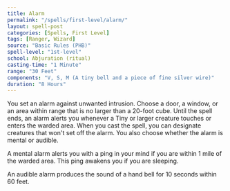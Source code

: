 ```yaml
---
title: Alarm
permalink: "/spells/first-level/alarm/"
layout: spell-post
categories: [Spells, First Level]
tags: [Ranger, Wizard]
source: "Basic Rules (PHB)"
spell-level: "1st-level"
school: Abjuration (ritual)
casting-time: "1 Minute"
range: "30 Feet"
components: "V, S, M (A tiny bell and a piece of fine silver wire)"
duration: "8 Hours"
---
```


You set an alarm against unwanted intrusion. Choose a door, a window, or an area within range that is no larger than a 20-foot cube. Until the spell ends, an alarm alerts you whenever a Tiny or larger creature touches or enters the warded area. When you cast the spell, you can designate creatures that won't set off the alarm. You also choose whether the alarm is mental or audible.

A mental alarm alerts you with a ping in your mind if you are within 1 mile of the warded area. This ping awakens you if you are sleeping.

An audible alarm produces the sound of a hand bell for 10 seconds within 60 feet.